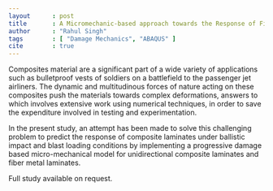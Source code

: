```yaml
---
layout      : post
title       : A Micromechanic-based approach towards the Response of Fiber-reinforced Composite Laminates under ballistic impact and blast loading
author      : "Rahul Singh"
tags        : [ "Damage Mechanics", "ABAQUS" ]
cite        : true
---
```


<span class="dropcap">C</span>omposites material are a significant part of a wide variety of applications such as bulletproof vests of soldiers on a battlefield to the passenger jet airliners. The dynamic and multitudinous forces of nature acting on these composites push the materials towards complex deformations, answers to which involves extensive work using numerical techniques, in order to save the expenditure involved in testing and experimentation. 

In the present study, an attempt has been made to solve this challenging problem to predict the response of composite laminates under ballistic impact and blast loading conditions by implementing a progressive damage based micro-mechanical model for unidirectional composite laminates and fiber metal laminates.

Full study available on request.